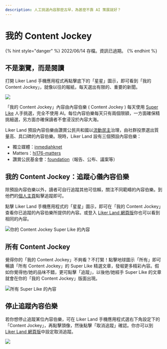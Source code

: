 ```yaml
---
description: 人工挑選內容那麼古早，為甚麼不靠 AI 策展就好？
---
```


# 我的 Content Jockey

{% hint style="danger" %}
2022/06/14 存檔。資訊已過期。
{% endhint %}

## 不是瀏覽，而是閱讀 <a href="#not-browsing-but-reading" id="not-browsing-but-reading"></a>

打開 Liker Land 手機應用程式再點擊底下的「星星」圖示，即可看到「我的 Content Jockey」，就像以往的報紙，每天選出有限的、重要的新聞。

![](../../.gitbook/assets/contentjockey-01.png)

「我的 Content Jockey」內容由內容伯樂 ( Content Jockey ) 每天使用 [Super Like](<../liker land/superlike.md>) 人手挑選，完全不使用 AI。每位內容伯樂每天只有兩個限額，一方面確保精挑細選，另方面亦確保讀者不會浸沒於內容大海。

Liker Land 預設內容伯樂由讚賞公民共和國以[流動民主](../../guides/governance/liquid-democracy.md)治理，由社群投票選出質量高、具口碑的內容伯樂。現時，Liker Land 設有三個預設內容伯樂：

* 獨立媒體：[inmediahknet](https://like.co/inmediahknet)
* Matters：[hi176-matters](https://like.co/hi176-matters)
* 讚賞公民基金會：[foundation](https://like.co/foundation)（報告、公布、議案等）

## 我的 Content Jockey：追蹤心儀內容伯樂 <a href="#my-content-jockey" id="my-content-jockey"></a>

除預設內容伯樂以外，讀者可自行追蹤其他可信賴，關注不同範疇的內容伯樂。到他們的[個人主頁](../creatortools/portfolio-page.md)點擊追蹤即可。

點擊 Liker Land 手機應用程式的「星星」圖示，即可在「我的 Content Jockey」查看你已追蹤的內容伯樂所提供的內容。或登入 [Liker Land 網頁版](https://liker.land/following)你也可以看到相同的內容。

![你的 Content Jockey Super Like 的內容](../../.gitbook/assets/contentjockey-04.png)

## 所有 Content Jockey <a href="#the-world-has-super-liked" id="the-world-has-super-liked"></a>

覺得你的「我的 Content Jockey」不夠看？不打緊！點擊地球圖示「所有」即可暢讀「所有 Content Jockey」的 Super Like 精選文章，發堀更多精彩內容。假如你覺得他/她的品味不錯，更可點擊「追蹤」，以後他/她經手 Super Like 的文章就會在你的「我的 Content Jockey」版面出現。

![所有 Super Like 的內容](../../.gitbook/assets/contentjockey-02.png)

## 停止追蹤內容伯樂

若你想停止追蹤某位內容伯樂，可在 Liker Land 手機應用程式選右下角設定下的「Content Jockey」，再點擊頭像，然後點擊「取消追蹤」確認。你亦可以到 [Liker Land 網頁版](https://liker.land/settings/following/)中設定取消追蹤。

![](../../.gitbook/assets/contentjockey-03.png)
